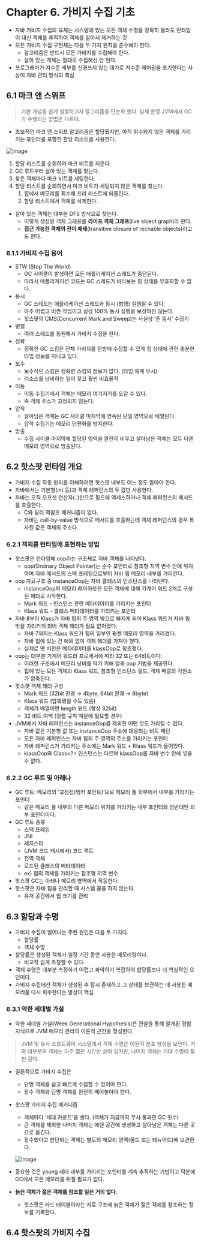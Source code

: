# Chapter 6. 가비지 수집 기초

- 자바 가비지 수집의 요체는 시스템에 있는 모든 객체 수명을 정확히 몰라도 런타임이 대신 객체를 추적하여 객체를 알아서 제거하는 것
- 모든 가비지 수집 구현체는 다음 두 가지 원칙을 준수해야 한다.
    - 알고리즘은 반드시 모든 가비지를 수집해야 한다.
    - 살아 있는 객체는 절대로 수집해선 안 된다.
- 프로그래머가 저수준 세부를 신경쓰지 않는 대가로 저수준 제어권을 포기한다는 사상이 자바 관리 방식의 핵심

## 6.1 마크 앤 스위프

> 기본 개념을 쉽게 설명하고자 알고리즘을 단순화 했다. 실제 운영 JVM에서 GC가 수행되는 방법은 다르다.
>
- 초보적인 마크 앤 스위프 알고리즘은 할당됐지만, 아직 회수되지 않은 객체를 가리키는 포인터를 포함한 할당 리스트를 사용한다.

![image](https://github.com/ldk980130/TIL/assets/78652144/f0ef1d1c-8fec-472e-bf7f-19d84a27be95)

1. 할당 리스트를 순회하며 마크 비트를 지운다.
2. GC 루트부터 살아 있는 객체를 찾는다.
3. 찾은 객체마다 마크 비트를 세팅한다.
4. 할당 리스트를 순회하면서 마크 비트가 세팅되지 않은 객체를 찾는다.
    1. 힙에서 메모리를 회수해 프리 리스트에 되돌린다.
    2. 할당 리스트에서 객체를 삭제한다.
- 살아 있는 객체는 대부분 DFS 방식으로 찾는다.
    - 이렇게 생성된 객체 그래프를 **라이프 객체 그래프**(live object graph)라 한다.
    - **접근 가능한 객체의 전이 패쇄**(transitive closure of rechable objects)라고도 한다.

### 6.1.1 가비지 수집 용어

- STW (Stop The World)
    - GC 사이클이 발생하면 모든 애플리케이션 스레드가 중단된다.
    - 따라서 애플리케이션 코드는 GC 스레드가 바라보는 힙 상태를 무효화할 수 없다.
- 동시
    - GC 스레드는 애플리케이션 스레드와 동시 (병행) 실행될 수 있다.
    - 아주 어렵고 비싼 작업이고 실상 100% 동시 실행을 보장하진 않는다.
    - 핫스팟의 CMS(Concurrent Mark and Sweep)는 사실상 ‘준 동시’ 수집기
- 병렬
    - 여러 스레드를 동원해서 가비지 수집을 한다.
- 정확
    - 정확한 GC 스킴은 전체 가비지를 한방에 수집할 수 있게 힙 상태에 관한 충분한 타입 정보를 지니고 있다.
- 보수
    - 보수적인 스킴은 정확한 스킴의 정보가 없다. (타입 체계 무시)
    - 리소스를 낭비하는 일이 잦고 훨씬 비효율적
- 이동
    - 이동 수집기에서 객체는 메모리 여기저기를 오갈 수 있다.
    - 즉 객체 주소가 고정되지 않는다.
- 압착
    - 살아남은 객체는 GC 사이클 마지막에 연속된 단일 영역으로 배열된다.
    - 압착 수집기는 메모리 단편화를 방지한다.
- 방출
    - 수집 사이클 마지막에 할당된 영역을 완전히 비우고 살아남은 객체는 모두 다른 메모리 영역으로 방출된다.

## 6.2 핫스팟 런타임 개요

- 가비지 수집 작동 원리를 이해하려면 핫스팟 내부도 어느 정도 알아야 한다.
- 자바에서는 기본형(int 등)과 객체 레퍼런스의 두 값만 사용한다.
- 자바는 오직 오프셋 연산자(`.`)만으로 필드에 엑세스하거나 객체 레퍼런스의 메서드를 호출한다.
    - C와 달리 역참조 메커니즘이 없다.
    - 자바는 call-by-value 방식으로 메서드를 호출하는데 객체 레퍼런스의 경우 복사된 값은 객체의 주소다.

### 6.2.1 객체를 런타임에 표현하는 방법

- 핫스팟은 런타임에 oop라는 구조체로 자바 객체를 나타낸다.
    - oop(Ordinary Object Pointer)는 순수 포인터로 참조형 지역 변수 안에 위치하며 자바 메서드의 스택 프레임으로부터 자바 힙 메모리 내부를 가리킨다.
- oop 자료구조 중 instanceOop는 자바 클래스의 인스턴스를 나타낸다.
    - instanceOop의 메모리 레이아웃은 모든 객체에 대해 기계어 워드 2개로 구성된 헤더로 시작한다.
    - Mark 워드 - 인스턴스 관련 메타데이터를 가리키는 포인터
    - Klass 워드 - 클래스 메타데이터를 가리키는 포인터
- 자바 8부터 Klass가 자바 힙의 주 영역 밖으로 빠지게 되어 Klass 워드가 자바 힙 밖을 가리키게 되어 객체 헤더가 필요 없어졌다.
    - 자바 7까지는 Klass 워드가 힙의 일부인 펌젠 메모리 영역을 가리켰다.
    - 자바 힙에 있는 건 예외 없이 객체 헤더를 가져야 했다.
    - 실제로 옛 버전은 메타데이터를 klassOop로 참조했다.
- oop는 대부분 기계어 워드라 프로세서에 따라 32 또는 64비트이다.
    - 이러한 구조에서 메모리 낭비를 막기 위해 압축 oop 기법을 제공한다.
    - 힙에 있는 모든 객체의 Klass 워드, 참조형 인스턴스 필드, 객체 배열의 각원소가 압축된다.
- 핫스팟 객체 헤더 구성
    - Mark 워드 (32bit 환경 → 4byte, 64bit 환경 → 8byte)
    - Klass 워드 (압축됐을 수도 있음)
    - 객체가 배열이면 length 워드 (항상 32bit)
    - 32 비트 여백 (정렬 규칙 때문에 필요할 경우)
- JVM에서 자바 레퍼런스는 instanceOop를 제외한 어떤 것도 가리킬 수 없다.
    - 자바 값은 기본형 값 또는 instanceOop 주소에 대응되는 비트 패턴
    - 모든 자바 레퍼런스는 자바 힙의 주 영역의 주소를 가리키는 포인터
    - 자바 레퍼런스가 가리키는 주소에는 Mark 워드 + Klass 워드가 들어있다.
    - klassOop와 Class<?> 인스턴스는 다르며 klassOop를 자바 변수 안에 넣을 수 없다.

### 6.2.2 GC 루트 및 아레나

- GC 루트: 메모리의 ‘고정점(앵커 포인트)’으로 메모리 풀 외부에서 내부를 가리키는 포인터
    - 같은 메모리 풀 내부의 다른 메모리 위치를 가리키는 내부 포인터와 정반대인 외부 포인터이다.
- GC 루트 종류
    - 스택 프레임
    - JNI
    - 레지스터
    - (JVM 코드 캐시에서) 코드 루트
    - 전역 객체
    - 로드된 클래스의 메타데이터
    - ex) 힙의 객체를 가리키는 참조형 지역 변수
- 핫스팟 GC는 아레나 메모리 영역에서 작동한다.
- 핫스팟은 자바 힙을 관리할 때 시스템 콜을 하지 않는다.
    - 유저 공간에서 힙 크기를 관리

## 6.3 할당과 수명

- 가비지 수집이 일어나는 주된 원인은 다음 두 가지다.
    - 할당률
    - 객체 수명
- 할당률은 생성된 객체가 일정 기간 동안 사용한 메모리량이다.
    - 비교적 쉽게 측정할 수 있다.
- 객체 수명은 대부분 측정하기 어렵고 파악하기 복잡하여 할당률보다 더 핵심적인 요인이다.
- 가비지 수집에선 객체가 생성된 후 잠시 존재하고 그 상태를 보관하는 데 사용한 메모리를 다시 회수한다는 발상이 핵심

### 6.3.1 약한 세대별 가설

- 약한 세대별 가설(Week Generational Hypothesis)은 관찰을 통해 알게된 경험 지식으로 JVM 메모리 관리의 이론적 근간을 형성한다.

> JVM 및 유사 소프트웨어 시스템에서 객체 수명은 이원적 분포 양상을 보인다. 거의 대부분의 객체는 아주 짧은 시간만 살아 있지만, 나머지 객체는 기대 수명이 훨씬 길다.
>
- 결론적으로 가비지 수집은
    - 단명 객체를 쉽고 빠르게 수집할 수 있어야 한다.
    - 장수 객체와 단명 객체를 완전히 떼어놓아야 한다.
- 핫스팟 가비지 수집 메커니즘
    - 객체마다 ‘세대 카운트’를 센다. (객체가 지금까지 무사 통과한 GC 횟수)
    - 큰 객체를 제외한 나머지 객체는 에덴 공간에 생성하고 살아남은 객체는 다른 곳으로 옮긴다.
    - 장수했다고 판단되는 객체는 별도의 메모리 영역(올드 또는 테뉴어드)에 보관한다.

  ![image](https://github.com/ldk980130/TIL/assets/78652144/d292d8df-5fad-4600-93c8-bac1530be7fb)

- 중요한 것은 young 세대 내부를 가리키는 포인터를 계속 추적하는 기법이고 덕분에 GC에서 모든 메모리를 뒤질 필요가 없다.
- **늙은 객체가 젊은 객체를 참조할 일은 거의 없다.**
    - 핫스팟은 카드 테이블이라는 자료 구조에 늙은 객체가 젊은 객체를 참조하는 정보를 기록한다.

## 6.4 핫스팟의 가비지 수집
